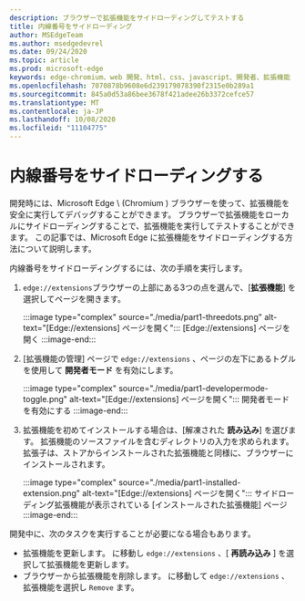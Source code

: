 ```yaml
---
description: ブラウザーで拡張機能をサイドローディングしてテストする
title: 内線番号をサイドローディング
author: MSEdgeTeam
ms.author: msedgedevrel
ms.date: 09/24/2020
ms.topic: article
ms.prod: microsoft-edge
keywords: edge-chromium、web 開発、html、css、javascript、開発者、拡張機能
ms.openlocfilehash: 7070878b9608e6d239179078390f2315e0b289a1
ms.sourcegitcommit: 845a0d53a86bee3678f421adee26b3372cefce57
ms.translationtype: MT
ms.contentlocale: ja-JP
ms.lasthandoff: 10/08/2020
ms.locfileid: "11104775"
---
```

# 内線番号をサイドローディングする

開発時には、Microsoft Edge \ (Chromium \) ブラウザーを使って、拡張機能を安全に実行してデバッグすることができます。 ブラウザーで拡張機能をローカルにサイドローディングすることで、拡張機能を実行してテストすることができます。 この記事では、Microsoft Edge に拡張機能をサイドローディングする方法について説明します。

内線番号をサイドローディングするには、次の手順を実行します。

1.  `edge://extensions`ブラウザーの上部にある3つの点を選んで、[**拡張機能**] を選択してページを開きます。

       :::image type="complex" source="./media/part1-threedots.png" alt-text="[Edge://extensions] ページを開く":::
          [Edge://extensions] ページを開く :::image-end:::

1.  [拡張機能の管理] ページで `edge://extensions` 、ページの左下にあるトグルを使用して **開発者モード** を有効にします。

       :::image type="complex" source="./media/part1-developermode-toggle.png" alt-text="[Edge://extensions] ページを開く":::
          開発者モードを有効にする :::image-end:::

1.  拡張機能を初めてインストールする場合は、[解凍された **読み込み**] を選びます。  拡張機能のソースファイルを含むディレクトリの入力を求められます。  拡張子は、ストアからインストールされた拡張機能と同様に、ブラウザーにインストールされます。  

       :::image type="complex" source="./media/part1-installed-extension.png" alt-text="[Edge://extensions] ページを開く":::
          サイドローディング拡張機能が表示されている [インストールされた拡張機能] ページ :::image-end:::

開発中に、次のタスクを実行することが必要になる場合もあります。
* 拡張機能を更新します。 に移動し `edge://extensions` 、[ **再読み込み** ] を選択して拡張機能を更新します。  
* ブラウザーから拡張機能を削除します。 に移動して `edge://extensions` 、拡張機能を選択し `Remove` ます。